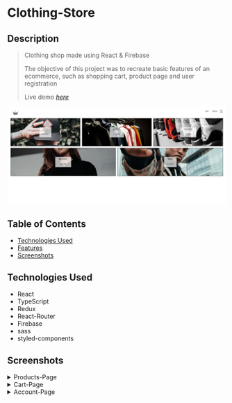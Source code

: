 # Clothing-Store

## Description

> Clothing shop made using React & Firebase
>
> The objective of this project was to recreate basic features of an ecommerce, such as shopping cart, product page and user registration
>
> Live demo [_here_](https://clothing-store-sandy.vercel.app/)

![Clothing-Store screenshot](./public/screenshots/Clothing-Store-Main-Page.PNG)

## Table of Contents
* [Technologies Used](#technologies-used)
* [Features](#features)
* [Screenshots](#screenshots)


## Technologies Used

- React 
- TypeScript 
- Redux 
- React-Router
- Firebase
- sass
- styled-components

## Screenshots

<details>
    <summary>Products-Page</summary>
     <img src="./public/screenshots/Clothing-Store-Products-Page.PNG">
</details>
<details>
    <summary>Cart-Page</summary>
     <img src="./public/screenshots/Clothing-Store-Cart-Page.PNG">
</details>
<details>
    <summary>Account-Page</summary>
    <img src="./public/screenshots/Clothing-Store-Account-Page.PNG">
</details>
